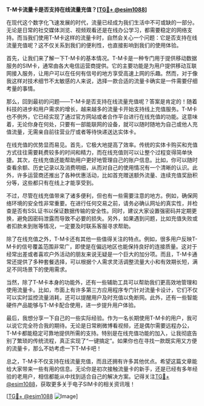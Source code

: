 **T-M卡流量卡是否支持在线流量充值？[[TG💪+ @esim1088](https://t.me/s/esim1088)]**

在现代这个数字化飞速发展的时代，流量已经成为我们生活中不可或缺的一部分。无论是日常的社交媒体浏览、视频观看还是在线办公学习，都需要稳定的网络支持。而当我们使用T-M卡这样的流量卡时，自然会关心一个问题：它是否支持在线流量充值呢？这不仅关系到我们的便利性，也直接影响到我们的使用体验。

首先，让我们来了解一下T-M卡的基本情况。T-M卡是一种专门用于提供移动数据服务的SIM卡，通常由各大电信运营商提供。它的主要功能是为用户提供移动互联网接入服务，让用户可以在任何有信号的地方享受高速上网的乐趣。然而，对于像我这样对技术细节不太敏感的人来说，选择一款合适的流量卡确实是一件需要仔细考量的事情。

那么，回到最初的问题——T-M卡是否支持在线流量充值呢？答案是肯定的！随着科技的进步和用户需求的增长，越来越多的流量卡开始支持线上充值服务。T-M卡也不例外，它已经实现了通过官方网站或者合作平台进行在线充值的功能。这意味着，无论你身在何处，只要有一部能联网的设备，就可以随时随地为自己或他人充值流量，无需亲自前往营业厅或者等待快递送达实体卡。

在线充值的优势显而易见。首先，它极大地提高了效率。传统的实体卡购买和充值方式往往需要耗费较多的时间和精力，而在线充值则可以让整个过程变得简单快捷。其次，在线充值还能帮助用户更好地管理自己的账户信息。比如，你可以随时查看余额、历史记录以及消费明细，从而对自己的使用情况有一个清晰的认识。此外，许多运营商还推出了各种优惠活动，比如首充赠送额外流量、连续充值奖励积分等，这些都只有在线上才能享受到。

不过，尽管在线充值带来了诸多便利，但也有一些需要注意的地方。例如，确保网络环境的安全性非常重要。在进行任何交易之前，请务必确认网址的真实性，并检查是否有SSL证书以保证数据传输的安全性。同时，建议大家设置强密码并定期更换，避免因密码泄露而导致不必要的损失。另外，如果遇到问题，比如充值失败或者扣款未到账等情况，一定要及时联系客服寻求帮助。

除了在线充值之外，T-M卡还有其他一些值得关注的特点。例如，很多用户反映T-M卡的信号覆盖范围非常广，即使是在偏远地区也能保持良好的连接质量。这对于经常出差或者喜欢户外活动的朋友来说无疑是一个巨大的加分项。而且，T-M卡通常还提供了多种套餐选择，可以根据个人需求灵活调整流量大小和有效期长短，满足不同场景下的使用需求。

当然，除了T-M卡本身的功能外，还有一些辅助工具可以帮助我们更高效地管理和使用流量卡。比如，市面上有许多第三方应用程序专门针对流量卡设计，它们不仅可以实时监控流量消耗，还可以提醒用户及时充值以免断网。此外，还有一些智能硬件产品能够与T-M卡配合使用，进一步提升用户体验。

最后，我想分享一下自己的一些实际经验。作为一名长期使用T-M卡的用户，我可以说它完全符合我的期待。无论是日常刷微博看视频，还是偶尔需要远程办公，T-M卡都能稳定可靠地提供所需的支持。特别是在线充值功能的加入，让我彻底告别了繁琐的传统流程，真正实现了“一键搞定”。如果你也在寻找一款既实用又方便的流量卡，那么不妨考虑一下T-M卡吧！

总之，T-M卡不仅支持在线流量充值，而且还拥有许多其他优点。希望这篇文章能给大家带来一些有用的信息。无论你是初次接触流量卡的新手，还是已经有多年经验的老用户，相信都能从中找到适合自己的解决方案。记得关注[TG💪+ @esim1088](https://t.me/s/esim1088)，获取更多关于电子SIM卡的相关资讯哦！

[[TG💪+ @esim1088](https://t.me/s/esim1088) ![Image](https://i.postimg.cc/4NQfJmqS/Snipaste-2025-05-13-00-14-12.png)]